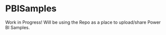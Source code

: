 # PBISamples
Work in Progress!  Will be using the Repo as a place to upload/share Power BI Samples.
